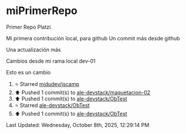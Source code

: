 # miPrimerRepo
Primer Repo Platzi

Mi primera contribución local, para github
Un commit más desde github


Una actualización más

Cambios desde mi rama local dev-01

Esto es un cambio

<!--RECENT_ACTIVITY:start-->
1. ⭐ Starred [midudev/jscamp](https://github.com/midudev/jscamp)<br>
2. ⬆️ Pushed 1 commit(s) to [ale-devstack/maquetacion-02](https://github.com/ale-devstack/maquetacion-02)<br>
3. ⬆️ Pushed 1 commit(s) to [ale-devstack/ObTest](https://github.com/ale-devstack/ObTest)<br>
4. ⭐ Starred [ale-devstack/ObTest](https://github.com/ale-devstack/ObTest)<br>
5. ⬆️ Pushed 1 commit(s) to [ale-devstack/ObTest](https://github.com/ale-devstack/ObTest)<br>
<!--RECENT_ACTIVITY:end-->

<!--RECENT_ACTIVITY:last_update-->
Last Updated: Wednesday, October 8th, 2025, 12:29:14 PM
<!--RECENT_ACTIVITY:last_update_end-->
